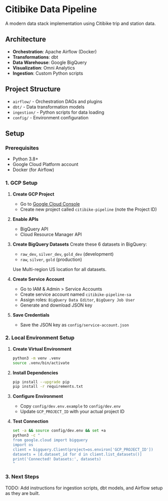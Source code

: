 # Citibike Data Pipeline

A modern data stack implementation using Citibike trip and station data.

## Architecture

- **Orchestration**: Apache Airflow (Docker)
- **Transformations**: dbt
- **Data Warehouse**: Google BigQuery
- **Visualization**: Omni Analytics
- **Ingestion**: Custom Python scripts

## Project Structure

- `airflow/` - Orchestration DAGs and plugins
- `dbt/` - Data transformation models
- `ingestion/` - Python scripts for data loading
- `config/` - Environment configuration

## Setup

### Prerequisites

- Python 3.8+
- Google Cloud Platform account
- Docker (for Airflow)

### 1. GCP Setup

1. **Create GCP Project**
   - Go to [Google Cloud Console](https://console.cloud.google.com)
   - Create new project called `citibike-pipeline` (note the Project ID)

2. **Enable APIs**
   - BigQuery API
   - Cloud Resource Manager API

3. **Create BigQuery Datasets**
   Create these 6 datasets in BigQuery:
   - `raw_dev`, `silver_dev`, `gold_dev` (development)
   - `raw`, `silver`, `gold` (production)
   
   Use Multi-region US location for all datasets.

4. **Create Service Account**
   - Go to IAM & Admin > Service Accounts
   - Create service account named `citibike-pipeline-sa`
   - Assign roles: `BigQuery Data Editor`, `BigQuery Job User`
   - Generate and download JSON key

5. **Save Credentials**
   - Save the JSON key as `config/service-account.json`

### 2. Local Environment Setup

1. **Create Virtual Environment**
   ```bash
   python3 -m venv .venv
   source .venv/bin/activate
   ```

2. **Install Dependencies**
   ```bash
   pip install --upgrade pip
   pip install -r requirements.txt
   ```

3. **Configure Environment**
   - Copy `config/dev.env.example` to `config/dev.env`
   - Update `GCP_PROJECT_ID` with your actual project ID

4. **Test Connection**
   ```bash
   set -a && source config/dev.env && set +a
   python3 -c "
   from google.cloud import bigquery
   import os
   client = bigquery.Client(project=os.environ['GCP_PROJECT_ID'])
   datasets = [d.dataset_id for d in client.list_datasets()]
   print('Connected! Datasets:', datasets)
   "
   ```

### 3. Next Steps
TODO: Add instructions for ingestion scripts, dbt models, and Airflow setup as they are built.

